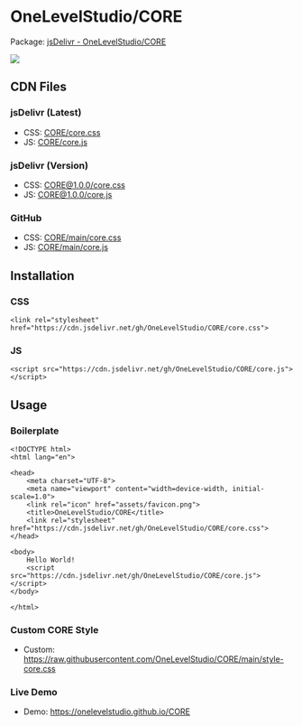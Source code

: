 # OneLevelStudio/CORE
Package: [jsDelivr - OneLevelStudio/CORE](https://www.jsdelivr.com/package/gh/OneLevelStudio/CORE)

[![](https://data.jsdelivr.com/v1/package/gh/OneLevelStudio/CORE/badge)](https://www.jsdelivr.com/package/gh/OneLevelStudio/CORE)
## CDN Files
### jsDelivr (Latest)
* CSS: [CORE/core.css](https://cdn.jsdelivr.net/gh/OneLevelStudio/CORE/core.css)
* JS: [CORE/core.js](https://cdn.jsdelivr.net/gh/OneLevelStudio/CORE/core.js)
### jsDelivr (Version)
* CSS: [CORE@1.0.0/core.css](https://cdn.jsdelivr.net/gh/OneLevelStudio/CORE@1.0.0/core.css)
* JS: [CORE@1.0.0/core.js](https://cdn.jsdelivr.net/gh/OneLevelStudio/CORE@1.0.0/core.js)
### GitHub
* CSS: [CORE/main/core.css](https://raw.githubusercontent.com/OneLevelStudio/CORE/main/core.css)
* JS: [CORE/main/core.js](https://raw.githubusercontent.com/OneLevelStudio/CORE/main/core.js)
## Installation
### CSS
```
<link rel="stylesheet" href="https://cdn.jsdelivr.net/gh/OneLevelStudio/CORE/core.css">
```
### JS
```
<script src="https://cdn.jsdelivr.net/gh/OneLevelStudio/CORE/core.js"></script>
```
## Usage
### Boilerplate
```
<!DOCTYPE html>
<html lang="en">

<head>
    <meta charset="UTF-8">
    <meta name="viewport" content="width=device-width, initial-scale=1.0">
    <link rel="icon" href="assets/favicon.png">
    <title>OneLevelStudio/CORE</title>
    <link rel="stylesheet" href="https://cdn.jsdelivr.net/gh/OneLevelStudio/CORE/core.css">
</head>

<body>
    Hello World!
    <script src="https://cdn.jsdelivr.net/gh/OneLevelStudio/CORE/core.js"></script>
</body>

</html>
```
### Custom CORE Style
* Custom: https://raw.githubusercontent.com/OneLevelStudio/CORE/main/style-core.css
### Live Demo
* Demo: https://onelevelstudio.github.io/CORE
